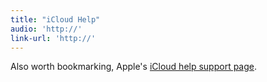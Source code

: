 ```yaml
---
title: "iCloud Help"
audio: 'http://'
link-url: 'http://'
---
```

<p>Also worth bookmarking, Apple's <a href="http://help.apple.com/icloud/">iCloud help support page</a>.</p>
